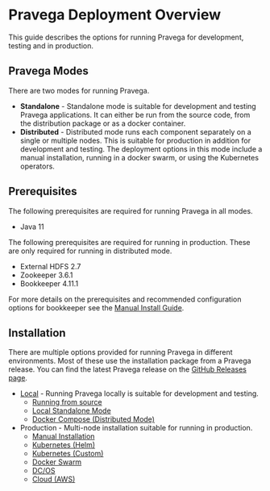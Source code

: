 <!--
Copyright (c) Dell Inc., or its subsidiaries. All Rights Reserved.

Licensed under the Apache License, Version 2.0 (the "License");
you may not use this file except in compliance with the License.
You may obtain a copy of the License at

    http://www.apache.org/licenses/LICENSE-2.0
-->
# Pravega Deployment Overview

This guide describes the options for running Pravega for development, testing and in production.

## Pravega Modes

There are two modes for running Pravega.

- **Standalone** - Standalone mode is suitable for development and testing Pravega applications. It can either be run from the source code, from the distribution package or as a docker container.
- **Distributed** - Distributed mode runs each component separately on a single or multiple nodes. This is suitable for production in addition for development and testing. The deployment options in this mode include a manual installation, running in a docker swarm, or using the Kubernetes operators.


## Prerequisites

The following prerequisites are required for running Pravega in all modes.

- Java 11

The following prerequisites are required for running in production. These are only required for running in distributed mode.

- External HDFS 2.7
- Zookeeper 3.6.1
- Bookkeeper 4.11.1

For more details on the prerequisites and recommended configuration options for bookkeeper see the [Manual Install Guide](manual-install.md).

## Installation

There are multiple options provided for running Pravega in different environments. Most of these use the installation package from a Pravega release. You can find the latest Pravega release on the [GitHub Releases page](https://github.com/pravega/pravega/releases).

- [Local](run-local.md) - Running Pravega locally is suitable for development and testing.
    - [Running from source](run-local.md#from-source)
    - [Local Standalone Mode](run-local.md#from-installation-package)
    - [Docker Compose (Distributed Mode)](run-local.md#docker-compose-distributed-mode)
- Production - Multi-node installation suitable for running in production.
    - [Manual Installation](manual-install.md)
    - [Kubernetes (Helm)](pravega-operator/charts/pravega/README.md)
    - [Kubernetes (Custom)](pravega-operator/doc/manual-installation.md)
    - [Docker Swarm](docker-swarm.md)
    - [DC/OS](dcos-install.md)
    - [Cloud (AWS)](aws-install.md)
